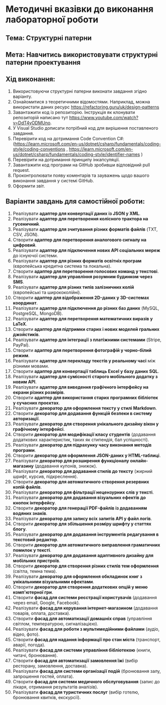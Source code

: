# Методичні вказівки до виконання лабораторної роботи
## Тема: Структурні патерни
## Мета: Навчитись використовувати структурні патерни проектування

## Хід виконання:
1.	Використовуючи структурні патерни виконати завдання згідно варіанту.
2.	Ознайомитися з теоретичними відомостями. Наприклад, можна використати даних ресурс https://refactoring.guru/uk/design-patterns 
3.	Завантажити код із репозиторію. Інструкція як клонувати репозиторій написано тут https://www.youtube.com/watch?v=DdT4yODMUno.
4.	У Visual Studio дописати потрібний код для вирішення поставленого завдання. 
5.	Перевірити код на дотримання Code Convention C#:
 (https://learn.microsoft.com/en-us/dotnet/csharp/fundamentals/coding-style/coding-conventions , https://learn.microsoft.com/en-us/dotnet/csharp/fundamentals/coding-style/identifier-names )
6.	Перевірити на дотримання принципу інкапсуляції.
7.	Завантажити код програми на GitHub зробивши відповідний pull request.
8.	Проконтролювати появу коментарів та зауважень щодо вашого виконання завдання у системі GitHub.
9.	Оформити звіт.

   
## Варіанти завдань для самостійної роботи:
1. Реалізувати **адаптер для конвертації даних із JSON у XML**.
2. Реалізувати **адаптер для перетворення колісного трактора на гусеничний**.
3. Реалізувати **адаптер для зчитування різних форматів файлів** (TXT, CSV, JSON).
4. Створити **адаптер для перетворення аналогового сигналу на цифровий**.
5. Реалізувати **адаптер для підключення нових API соціальних мереж** до існуючої системи.
6. Реалізувати **адаптер для різних форматів освітніх програм** (європейська кредитна система та локальна).
7. Створити **адаптер для перетворення голосових команд у текстові**.
8. Реалізувати **адаптер для управління розумним будинком через SMS**.
9. Реалізувати **адаптер для різних типів залізничних колій** (європейські та ширококолійні).
10. Створити **адаптер для відображення 2D-даних у 3D-системах координат**.
11. Реалізувати **адаптер для підключення до різних баз даних** (MySQL, PostgreSQL, MongoDB).
12. Реалізувати **адаптер для перетворення математичних виразів у LaTeX**.
13. Створити **адаптер для підтримки старих і нових моделей гральних джойстиків**.
14. Реалізувати **адаптер для інтеграції з платіжними системами** (Stripe, PayPal).
15. Створити **адаптер для перетворення фотографій у чорно-білий режим**.
16. Реалізувати **адаптер для перекладу текстів у реальному часі** між різними мовами.
17. Створити **адаптер для конвертації таблиць Excel у базу даних SQL**.
18. Реалізувати **адаптер для сумісності старого мобільного додатку з новим API**.
19. Реалізувати **адаптер для виведення графічного інтерфейсу на екрани різних розмірів**.
20. Створити **адаптер для використання старих програмних бібліотек у сучасних проєктах**.
21. Реалізувати **декоратор для оформлення тексту у стилі Markdown**.
22. Створити **декоратор для додавання функцій безпеки в систему авторизації**.
23. Реалізувати **декоратор для створення унікального дизайну вікон у графічному інтерфейсі**.
24. Створити **декоратор для модифікації класу студентів** (додавання додаткових характеристик, таких як стипендія, бал успішності).
25. Реалізувати **декоратор для підрахунку часу виконання методів програми**.
26. Створити **декоратор для оформлення JSON-даних у HTML-таблиці**.
27. Реалізувати **декоратор для розширення функціоналу онлайн-магазину** (додавання купонів, знижок).
28. Реалізувати **декоратор для додавання стилів до тексту** (жирний шрифт, курсив, підкреслення).
29. Створити **декоратор для автоматичного створення резервних копій файлів**.
30. Реалізувати **декоратор для фільтрації нецензурних слів у тексті**.
31. Реалізувати **декоратор для додавання візуальних ефектів до кнопок інтерфейсу**.
32. Створити **декоратор для генерації PDF-файлів із додаванням водяних знаків**.
33. Реалізувати **декоратор для запису всіх запитів API у файл логів**.
34. Створити **декоратор для збільшення розміру шрифту у статтях блогу**.
35. Реалізувати **декоратор для додавання інструментів редагування в текстовий редактор**.
36. Створити **декоратор для автоматичного виправлення граматичних помилок у тексті**.
37. Реалізувати **декоратор для додавання адаптивного дизайну для мобільних пристроїв**.
38. Створити **декоратор для створення різних стилів тем оформлення** (світла, темна тема).
39. Реалізувати **декоратор для оформлення обкладинок книг з унікальними візуальними ефектами**.
40. Створити **декоратор для створення додаткових опцій у меню комп'ютерної гри**.
41. Створити **фасад для системи реєстрації користувачів** (додавання через email, Google, Facebook).
42. Реалізувати **фасад для керування інтернет-магазином** (додавання товарів, оплата, доставка).
43. Створити **фасад для автоматизації домашніх справ** (управління світлом, температурою, сигналізацією).
44. Реалізувати **фасад для роботи з мультимедійними файлами** (аудіо, відео, фото).
45. Створити **фасад для надання інформації про стан міста** (транспорт, аварії, погода).
46. Реалізувати **фасад для системи управління бібліотекою** (книги, читачі, бронювання).
47. Створити **фасад для автоматизації замовлення їжі** (вибір ресторану, замовлення, доставка).
48. Реалізувати **фасад для системи організації подій** (бронювання залу, запрошення гостей, оплата).
49. Створити **фасад для системи медичного обслуговування** (запис до лікаря, отримання результатів аналізів).
50. Реалізувати **фасад для туристичних послуг** (вибір готелю, бронювання квитків, екскурсії).
